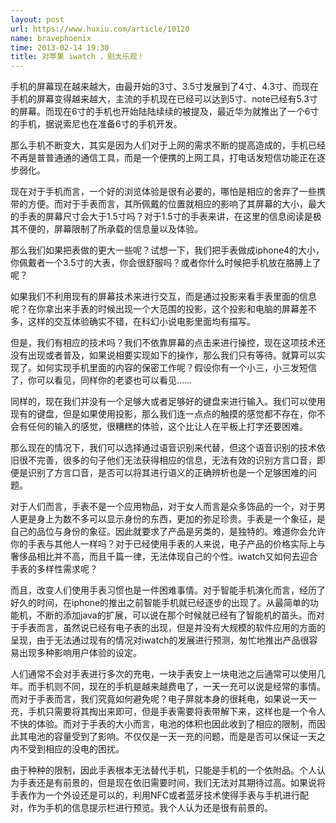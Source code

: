 ```yaml
---
layout: post
url: https://www.huxiu.com/article/10120
name: bravephoenix
time: 2013-02-14 19:30
title: 对苹果 iwatch ，别太乐观！
---
```

手机的屏幕现在越来越大，由最开始的3寸、3.5寸发展到了4寸、4.3寸、而现在手机的屏幕变得越来越大，主流的手机现在已经可以达到5寸、note已经有5.3寸的屏幕。而现在6寸的手机也开始陆陆续续的被提及，最近华为就推出了一个6寸的手机，据说索尼也在准备6寸的手机开发。

那么手机不断变大，其实是因为人们对于上网的需求不断的提高造成的，手机已经不再是普普通通的通信工具，而是一个便携的上网工具，打电话发短信功能正在逐步弱化。

现在对于手机而言，一个好的浏览体验是很有必要的，哪怕是相应的舍弃了一些携带的方便。而对于手表而言，其所佩戴的位置就相应的影响了其屏幕的大小，最大的手表的屏幕尺寸会大于1.5寸吗？对于1.5寸的手表来讲，在这里的信息阅读是极其不便的，屏幕限制了所承载的信息量以及体验。

那么我们如果把表做的更大一些呢？试想一下，我们把手表做成iphone4的大小，你佩戴者一个3.5寸的大表，你会很舒服吗？或者你什么时候把手机放在胳膊上了呢？

如果我们不利用现有的屏幕技术来进行交互，而是通过投影来看手表里面的信息呢？在你拿出来手表的时候出现一个大范围的投影，这个投影和电脑的屏幕差不多，这样的交互体验确实不错，在科幻小说电影里面均有描写。

但是，我们有相应的技术吗？我们不依靠屏幕的点击来进行操控，现在这项技术还没有出现或者普及，如果说相要实现如下的操作，那么我们只有等待。就算可以实现了。如何实现手机里面的内容的保密工作呢？假设你有一个小三，小三发短信了，你可以看见，同样你的老婆也可以看见……

同样的，现在我们并没有一个足够大或者足够好的键盘来进行输入。我们可以使用现有的键盘，但是如果使用投影，那么我们连一点点的触摸的感觉都不存在，你不会有任何的输入的感觉，很糟糕的体验，这个比让人在平板上打字还要困难。

那么现在的情况下，我们可以选择通过语音识别来代替，但这个语音识别的技术依旧很不完善，很多的句子他们无法获得相应的信息，无法有效的识别方言口音，即便是识别了方言口音，是否可以将其进行语义的正确辨析也是一个足够困难的问题。

对于人们而言，手表不是一个应用物品，对于女人而言是众多饰品的一个，对于男人更是身上为数不多可以显示身份的东西，更加的弥足珍贵。手表是一个象征，是自己的品位与身份的象征。因此就要求了产品是另类的，是独特的。难道你会允许你的手表与其他人一样吗？对于已经使用手表的人来说，电子产品的价格实际上与奢侈品相比并不高，而且千篇一律，无法体现自己的个性。iwatch又如何去迎合手表的多样性需求呢？

而且，改变人们使用手表习惯也是一件困难事情。对于智能手机演化而言，经历了好久的时间，在iphone的推出之前智能手机就已经逐步的出现了。从最简单的功能机，不断的添加java的扩展，可以说在那个时候就已经有了智能机的苗头。而对于手表而言，虽然说已经有电子表的出现，但是并没有大规模的软件应用的方面的呈现，由于无法通过现有的情况对iwatch的发展进行预测，匆忙地推出产品很容易出现多种影响用户体验的设定。

人们通常不会对手表进行多次的充电，一块手表安上一块电池之后通常可以使用几年。而手机则不同，现在的手机是越来越费电了，一天一充可以说是经常的事情。而对于手表而言，我们究竟如何避免呢？电子屏就本身的很耗电，如果说一天一充，手机只需要将其掏出来即可，但是手表需要将表带解下来，这样也是一个令人不快的体验。而对于手表的大小而言，电池的体积也因此收到了相应的限制，而因此其电池的容量受到了影响。不仅仅是一天一充的问题，而是是否可以保证一天之内不受到相应的没电的困扰。

由于种种的限制，因此手表根本无法替代手机，只能是手机的一个依附品。个人认为手表还是有前景的，但是现在依旧需要时间，我们无法对其期待过高。如果说将手表作为一个外设还是可以的，利用NFC或者蓝牙技术使得手表与手机进行配对，作为手机的信息提示栏进行预览。我个人认为还是很有前景的。

